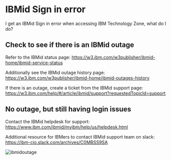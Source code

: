 # IBMid Sign in error

I get an IBMid Sign in error when accessing IBM Technology Zone, what do I do? 


## Check to see if there is an IBMid outage 

Refer to the IBMid status page: https://w3.ibm.com/w3publisher/ibmid-home/ibmid-service-status

Additionally see the IBMid outage history page: https://w3.ibm.com/w3publisher/ibmid-home/ibmid-outages-history

If there is an outage, create a ticket from the IBMid support page: https://w3.ibm.com/help/#/article/ibmid/support?requestedTopicId=support


## No outage, but still having login issues

Contact the IBMid helpdesk for support: https://www.ibm.com/ibmid/myibm/help/us/helpdesk.html

Additional resource for IBMers to contact IBMid support team on slack: https://ibm-cio.slack.com/archives/C0MBSS9SA

![ibmidoutage](https://github.ibm.com/dte-support/public/blob/master/IBM%20Technololgy%20Zone/IBM-Technology-Zone-Runbooks/Images/ibmidhelpdesk.png)
